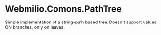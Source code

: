 # Webmilio.Comons.PathTree

Simple implementation of a string-path based tree. Doesn't support values ON branches, only on leaves.
